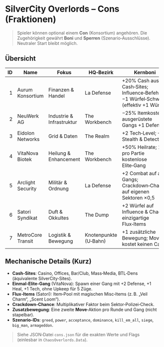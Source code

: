 # SilverCity Overlords – Cons (Fraktionen)

> Spieler können optional einem **Con** (Konsortium) angehören. Die Zugehörigkeit gewährt **Boni** und **Sperren** (Szenario‑Ausschlüsse). Neutraler Start bleibt möglich.

## Übersicht

| ID | Name | Fokus | HQ‑Bezirk | Kernboni | Nachteile / Sperren |
|---:|------|-------|-----------|----------|----------------------|
| 1 | Aurum Konsortium | Finanzen & Handel | La Defense | +20% Cash aus Cash‑Sites; Influence‑Befehle −1 Würfel‑Schwelle (effektiv +1 Würfel) | Szenarien mit starkem Chaos‑Fokus (Dominance) gesperrt |
| 2 | NeuWerk AG | Industrie & Infrastruktur | The Workbench | −25% Itemkosten; ausgerüstete Gangs +1 Defense | Influence/Support‑Szenarien (Acceptance) gesperrt |
| 3 | Eidolon Networks | Grid & Daten | The Realm | +2 Tech‑Level; +1 Stealth & Detect | „Siege“ (Gebietskrieg) gesperrt |
| 4 | VitaNova Biotek | Heilung & Enhancement | The Workbench | +50% Heilrate; 1× pro Partie kostenlose Elite‑Gang | „Kill ’Em All“ gesperrt |
| 5 | Arclight Security | Militär & Ordnung | La Defense | +2 Combat auf alle Gangs; Crackdown‑Chance auf eigenen Sektoren ×0,5 | Wirtschaftssiege (Greed/Power) gesperrt |
| 6 | Satori Syndikat | Duft & Okkultes | The Dump | +2 Würfel auf Influence & Chaos; einzigartige Flux‑Items | Cash‑Fokus (Greed/Dominance) gesperrt |
| 7 | MetroCore Transit | Logistik & Bewegung | Knotenpunkte (U‑Bahn) | +1 zusätzliche Bewegung; Move kostet keinen Cash | „Big Man“ (Zentralsektoren halten) gesperrt |

## Mechanische Details (Kurz)
- **Cash‑Sites**: Casino, Offices, Bar/Club, Mass‑Media, BTL‑Dens (äquivalente SilverCity‑Sites).  
- **Einmal‑Elite‑Gang** (VitaNova): Spawn einer Gang mit +2 Defense, +1 Heal, +1 Tech, ohne Upkeep für 5 Züge.  
- **Flux‑Items** (Satori): Item‑Pool mit magischen Misc‑Items (z. B. „Veil Charm“, „Scent Loom“).  
- **Crackdown‑Chance**: Multiplikativer Faktor beim Sektor‑Polizei‑Check.  
- **Zusatzbewegung**: Eine zweite **Move**‑Aktion pro Runde und Gang (nicht stapelbar).  
- **Szenario‑IDs**: `greed`, `power`, `acceptance`, `dominance`, `kill_em_all`, `siege`, `big_man`, `armageddon`.

> Siehe JSON‑Datei `cons.json` für die exakten Werte und Flags (einlesbar in `ChaosOverlords.Data`).

